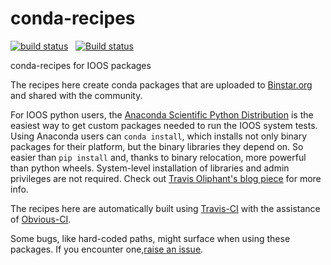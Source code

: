# conda-recipes

[![build status](http://img.shields.io/travis/ioos/conda-recipes/master.svg?style=flat)](https://travis-ci.org/ioos/conda-recipes)
<span>&nbsp;</span>
[![Build status](https://ci.appveyor.com/api/projects/status/github/ioos/conda-recipes?branch=master&svg=true)](https://ci.appveyor.com/project/ocefpaf/conda-recipes)


conda-recipes for IOOS packages

The recipes here create conda packages that are uploaded to
[Binstar.org](http://binstar.org) and shared with the community.

For IOOS python users, the
[Anaconda Scientific Python Distribution](https://store.continuum.io/cshop/anaconda/)
is the easiest way to get custom packages needed to run the IOOS system tests.
Using Anaconda users can `conda install`, which installs not only binary
packages for their platform, but the binary libraries they depend on.
So easier than `pip install` and, thanks to binary relocation, more powerful
than python wheels.  System-level installation of libraries and admin
privileges are not required.  Check out
[Travis Oliphant's blog piece](http://technicaldiscovery.blogspot.com/2013/12/why-i-promote-conda.html) for more info.

The recipes here are automatically built using
[Travis-CI](https://travis-ci.org/ioos/conda-recipes) with the assistance of
[Obvious-CI](https://github.com/pelson/Obvious-CI/https://github.com/ioos/conda-recipes/blob/master/.travis.yml#L14-L31).

Some bugs, like hard-coded paths, might surface when using these packages.
If you encounter one,[raise an issue](https://github.com/ioos/conda-recipes/issues).
